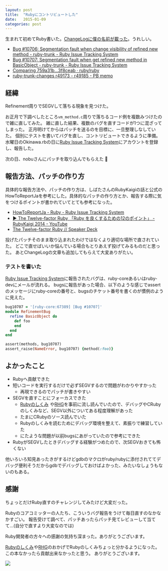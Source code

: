```yaml
---
layout: post
title:  "Rubyにコントリビュートした"
date:   2015-01-09
categories: post
---
```


生まれて初めてRuby書いた。[ChangeLogに僕の名前が載った](https://github.com/ruby/ruby/compare/ruby:759a31b...ruby:3f8ceab)。うれしい。

- [Bug #10706: Segmentation fault when change visibility of refined new method - ruby-trunk - Ruby Issue Tracking System](https://bugs.ruby-lang.org/issues/10706)
- [Bug #10707: Segmentation fault when get refined new method in BasicObject - ruby-trunk - Ruby Issue Tracking System](https://bugs.ruby-lang.org/issues/10707)
- [Comparing 759a31b...3f8ceab · ruby/ruby](https://github.com/ruby/ruby/compare/ruby:759a31b...ruby:3f8ceab)
- [ruby-trunk-changes r49173 - r49185 - PB memo](http://d.hatena.ne.jp/nagachika/20150108/ruby_trunk_changes_49173_49185)

## 経緯

Refinement周りでSEGVして落ちる現象を見つけた。

お正月で下調べしたところ`vm_method.c`周りで落ちるコード例を複数みつけたので雑に直してみた。
雑に直した結果、複数のバグを直すコードが1つに混ざってしまった。
正月明けてからはパッチを送るのを目標に、一旦整理しなしていた。
個別にテストを書いてバグを直し、コントリビュートできるように準備。
水曜日のOkinawa.rbの日に[Ruby Issue Tracking System](https://bugs.ruby-lang.org/)にアカウントを登録し、報告した。

次の日、nobuさんにパッチを取り込んでもらえた :tada:

## 報告方法、パッチの作り方

具体的な報告方法や、パッチの作り方は、しばたさんのRubyKaigiの話と公式のHowToReportJaを参考にした。具体的なパッチの作り方とか、報告する際に気をつけるポイントが書かれていてとても参考になった。

- [HowToReportJa - Ruby - Ruby Issue Tracking System](https://bugs.ruby-lang.org/projects/ruby/wiki/HowToReportJa)
- [▶ The Twelve-factor Ruby 「Ruby を良くするための12のポイント」 - RubyKaigi 2014 - YouTube](https://www.youtube.com/watch?v=PyzX4U4nvR8)
- [The Twelve-factor Ruby // Speaker Deck](https://speakerdeck.com/hsbt/the-twelve-factor-ruby)

投げたパッチそのまま取り込まれたわけではなくより適切な場所で直されていた。
どこで直せばいいか悩んでいる場合もとりあえず投げてみるものだと思った。
あとChangeLogの文章も追加してもらえて大変ありがたい。

### テストを書いた

[Ruby Issue Tracking System](https://bugs.ruby-lang.org/)に報告されたバグは、ruby-coreあるいはruby-devにメールが流れる。
bugsに報告があった場合、以下のような感じでassertのメッセージにruby-coreの番号と、bugsのチケット番号を書くのが慣例のように見えた。

``` ruby
bug10707 = '[ruby-core:67389] [Bug #10707]'
module RefinementBug
  refine BasicObject do
    def foo
    end
  end
end

assert(methods, bug10707)
assert_raise(NameError, bug10707) {method(:foo)}
```

## よかったこと

- Rubyへ貢献できた
- 短いコードを実行するだけで必ずSEGVするので問題がわかりやすかった
  - 再現できるのでパッチが書きやすい
- SEGVを直すことにフォーカスできた
  - <a href="http://www.amazon.co.jp/gp/product/4274050653/ref=as_li_ss_tl?ie=UTF8&camp=247&creative=7399&creativeASIN=4274050653&linkCode=as2&tag=wwwhanachin-22">Rubyのしくみ</a><img src="http://ir-jp.amazon-adsystem.com/e/ir?t=wwwhanachin-22&l=as2&o=9&a=4274050653" width="1" height="1" border="0" alt="" style="border:none !important; margin:0px !important;" />
  や[RHG](http://i.loveruby.net/ja/rhg/)を事前に流し読んでいたので、デバッグやCRubyのしくみなど、SEGV以外についてある程度理解があった
  - たまにCRubyのソース読んでいた
  - Rubyのしくみを読むためにデバッグ環境を整えて、素振りで練習していた
  - にたような問題が以前bugsにあがっていたので参考にできた
- RubyがSEGVしたときデバッグする経験がつめたので、次SEGVおきても怖くない

他いろいろ知見あったきがするけどgdbのマクロがruby/rubyに添付されててデバッグ便利そうだからgdbでデバッグしておけばよかった、みたいなしょうもないのもある。

## 感謝
ちょっとだけRuby直すのチャレンジしてみたけど大変だった。

Rubyのコアコミッターの人たち、こういうバグ報告をうけて毎日直すのなかなかすごい。
報告受けて調べて、パッチあったらパッチ見てレビューして当てて...(自分で直すより大変なのでは)

Ruby開発者の方々への感謝の気持ち深まった。ありがとうございます。

<a href="http://www.amazon.co.jp/gp/product/4274050653/ref=as_li_ss_tl?ie=UTF8&camp=247&creative=7399&creativeASIN=4274050653&linkCode=as2&tag=wwwhanachin-22">Rubyのしくみ</a><img src="http://ir-jp.amazon-adsystem.com/e/ir?t=wwwhanachin-22&l=as2&o=9&a=4274050653" width="1" height="1" border="0" alt="" style="border:none !important; margin:0px !important;" />や[RHG](http://i.loveruby.net/ja/rhg/)のおかげでRubyのしくみちょっと分かるようになった。
この本なかったら貢献出来なかったと思う。
ありがとうございます。

<a href="http://www.amazon.co.jp/gp/product/4274050653/ref=as_li_ss_il?ie=UTF8&camp=247&creative=7399&creativeASIN=4274050653&linkCode=as2&tag=wwwhanachin-22"><img border="0" src="http://ws-fe.amazon-adsystem.com/widgets/q?_encoding=UTF8&ASIN=4274050653&Format=_SL250_&ID=AsinImage&MarketPlace=JP&ServiceVersion=20070822&WS=1&tag=wwwhanachin-22" ></a><img src="http://ir-jp.amazon-adsystem.com/e/ir?t=wwwhanachin-22&l=as2&o=9&a=4274050653" width="1" height="1" border="0" alt="" style="border:none !important; margin:0px !important;" />
